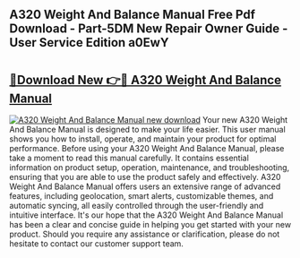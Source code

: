 ## A320 Weight And Balance Manual Free Pdf Download - Part-5DM New Repair Owner Guide - User Service Edition a0EwY

# <h2><a href="http://bc25185.oget.top/?id=A320+Weight+And+Balance+Manual">🔗Download New 👉🔴 A320 Weight And Balance Manual</a></h2>

[![A320 Weight And Balance Manual new download](https://i.imgur.com/5g1atiW.png)](http://bc25185.oget.top/?id=A320+Weight+And+Balance+Manual)
Your new A320 Weight And Balance Manual is designed to make your life easier. This user manual shows you how to install, operate, and maintain your product for optimal performance. Before using your A320 Weight And Balance Manual, please take a moment to read this manual carefully. It contains essential information on product setup, operation, maintenance, and troubleshooting, ensuring that you are able to use the product safely and effectively. A320 Weight And Balance Manual offers users an extensive range of advanced features, including geolocation, smart alerts, customizable themes, and automatic syncing, all easily controlled through the user-friendly and intuitive interface. It's our hope that the A320 Weight And Balance Manual has been a clear and concise guide in helping you get started with your new product. Should you require any assistance or clarification, please do not hesitate to contact our customer support team.
